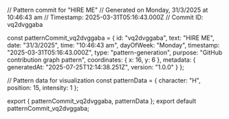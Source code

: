 // Pattern commit for "HIRE ME"
// Generated on Monday, 31/3/2025 at 10:46:43 am
// Timestamp: 2025-03-31T05:16:43.000Z
// Commit ID: vq2dvggaba

const patternCommit_vq2dvggaba = {
  id: "vq2dvggaba",
  text: "HIRE ME",
  date: "31/3/2025",
  time: "10:46:43 am",
  dayOfWeek: "Monday",
  timestamp: "2025-03-31T05:16:43.000Z",
  type: "pattern-generation",
  purpose: "GitHub contribution graph pattern",
  coordinates: {
    x: 16,
    y: 6
  },
  metadata: {
    generatedAt: "2025-07-25T12:14:38.251Z",
    version: "1.0.0"
  }
};

// Pattern data for visualization
const patternData = {
  character: "H",
  position: 15,
  intensity: 1
};

export { patternCommit_vq2dvggaba, patternData };
export default patternCommit_vq2dvggaba;
